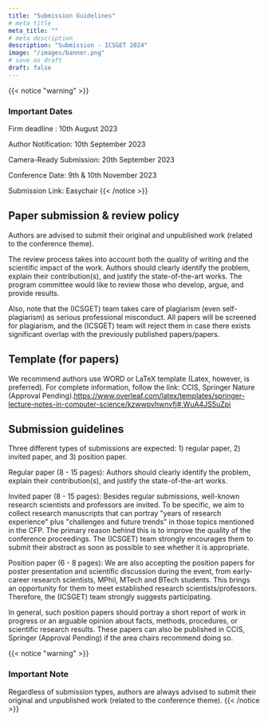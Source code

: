 ```yaml
---
title: "Submission Guidelines"
# meta title
meta_title: ""
# meta description
description: "Submission - ICSGET 2024"
image: "/images/banner.png"
# save as draft
draft: false
---
```

{{< notice "warning" >}}
### Important Dates
Firm deadline : 10th August 2023

Author Notification: 10th September 2023

Camera-Ready Submission: 20th September 2023

Conference Date: 9th & 10th November 2023

Submission Link: Easychair
{{< /notice >}}

## Paper submission & review policy
Authors are advised to submit their original and unpublished work (related to the conference theme).

The review process takes into account both the quality of writing and the scientific impact of the work. Authors should clearly identify the problem, explain their contribution(s), and justify the state-of-the-art works. The program committee would like to review those who develop, argue, and provide results.

Also, note that the (ICSGET) team takes care of plagiarism (even self-plagiarism) as serious professional misconduct. All papers will be screened for plagiarism, and the (ICSGET) team will reject them in case there exists significant overlap with the previously published papers/papers.

## Template (for papers)
We recommend authors use WORD or LaTeX template (Latex, however, is preferred). For complete information, follow the link: CCIS, Springer Nature (Approval Pending).https://www.overleaf.com/latex/templates/springer-lecture-notes-in-computer-science/kzwwpvhwnvfj#.WuA4JS5uZpi

## Submission guidelines
Three different types of submissions are expected: 1) regular paper, 2) invited paper, and 3) position paper.

Regular paper (8 - 15 pages): Authors should clearly identify the problem, explain their contribution(s), and justify the state-of-the-art works.

Invited paper (8 - 15 pages): Besides regular submissions, well-known research scientists and professors are invited. To be specific, we aim to collect research manuscripts that can portray "years of research experience" plus "challenges and future trends" in those topics mentioned in the CFP. The primary reason behind this is to improve the quality of the conference proceedings. The (ICSGET) team strongly encourages them to submit their abstract as soon as possible to see whether it is appropriate.

Position paper (6 - 8 pages): We are also accepting the position papers for poster presentation and scientific discussion during the event, from early-career research scientists, MPhil, MTech and BTech students. This brings an opportunity for them to meet established research scientists/professors. Therefore, the (ICSGET) team strongly suggests participating.

In general, such position papers should portray a short report of work in progress or an arguable opinion about facts, methods, procedures, or scientific research results. These papers can also be published in CCIS, Springer (Approval Pending) if the area chairs recommend doing so.

{{< notice "warning" >}}
### Important Note
Regardless of submission types, authors are always advised to submit their original and unpublished work (related to the conference theme).
{{< /notice >}}